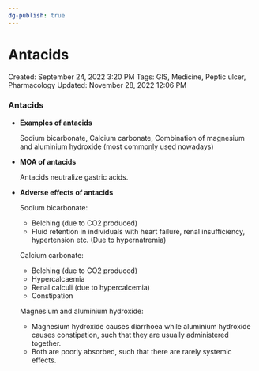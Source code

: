 ```yaml
---
dg-publish: true
---
```


# Antacids

Created: September 24, 2022 3:20 PM
Tags: GIS, Medicine, Peptic ulcer, Pharmacology
Updated: November 28, 2022 12:06 PM

### Antacids

- **Examples of antacids**
    
    Sodium bicarbonate, Calcium carbonate, Combination of magnesium and aluminium hydroxide (most commonly used nowadays)
    
- **MOA of antacids**
    
    Antacids neutralize gastric acids.
    
- **Adverse effects of antacids**
    
    Sodium bicarbonate:
    
    - Belching (due to CO2 produced)
    - Fluid retention in individuals with heart failure, renal insufficiency, hypertension etc. (Due to hypernatremia)
    
    Calcium carbonate:
    
    - Belching (due to CO2 produced)
    - Hypercalcaemia
    - Renal calculi (due to hypercalcemia)
    - Constipation
    
    Magnesium and aluminium hydroxide:
    
    - Magnesium hydroxide causes diarrhoea while aluminium hydroxide causes constipation, such that they are usually administered together.
    - Both are poorly absorbed, such that there are rarely systemic effects.
